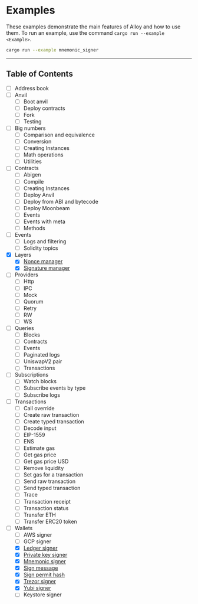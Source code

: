 # Examples

These examples demonstrate the main features of Alloy and how to use them. 
To run an example, use the command `cargo run --example <Example>`.

```sh
cargo run --example mnemonic_signer
```

---

## Table of Contents

- [ ] Address book
- [ ] Anvil
    - [ ] Boot anvil
    - [ ] Deploy contracts
    - [ ] Fork
    - [ ] Testing
- [ ] Big numbers
    - [ ] Comparison and equivalence
    - [ ] Conversion
    - [ ] Creating Instances
    - [ ] Math operations
    - [ ] Utilities
- [ ] Contracts
    - [ ] Abigen
    - [ ] Compile
    - [ ] Creating Instances
    - [ ] Deploy Anvil
    - [ ] Deploy from ABI and bytecode
    - [ ] Deploy Moonbeam
    - [ ] Events
    - [ ] Events with meta
    - [ ] Methods
- [ ] Events
  - [ ] Logs and filtering
  - [ ] Solidity topics
- [x] Layers
  - [x] [Nonce manager](./layers/examples/nonce_layer.rs)
  - [x] [Signature manager](./layers/examples/signer_layer.rs)
- [ ] Providers
  - [ ] Http
  - [ ] IPC
  - [ ] Mock 
  - [ ] Quorum
  - [ ] Retry
  - [ ] RW
  - [ ] WS
- [ ] Queries
  - [ ] Blocks
  - [ ] Contracts
  - [ ] Events
  - [ ] Paginated logs
  - [ ] UniswapV2 pair
  - [ ] Transactions
- [ ] Subscriptions
  - [ ] Watch blocks
  - [ ] Subscribe events by type
  - [ ] Subscribe logs
- [ ] Transactions
  - [ ] Call override
  - [ ] Create raw transaction
  - [ ] Create typed transaction
  - [ ] Decode input
  - [ ] EIP-1559
  - [ ] ENS
  - [ ] Estimate gas
  - [ ] Get gas price
  - [ ] Get gas price USD
  - [ ] Remove liquidity
  - [ ] Set gas for a transaction
  - [ ] Send raw transaction
  - [ ] Send typed transaction
  - [ ] Trace
  - [ ] Transaction receipt
  - [ ] Transaction status
  - [ ] Transfer ETH
  - [ ] Transfer ERC20 token
- [ ] Wallets
  - [ ] AWS signer
  - [ ] GCP signer
  - [x] [Ledger signer](./wallets/examples/ledger_signer.rs)
  - [x] [Private key signer](./wallets/examples/private_key_signer.rs)
  - [x] [Mnemonic signer](./wallets/examples/mnemonic_signer.rs)
  - [x] [Sign message](./wallets/examples/sign_message.rs)
  - [x] [Sign permit hash](./wallets/examples/sign_permit_hash.rs)
  - [x] [Trezor signer](./wallets/examples/trezor_signer.rs)
  - [x] [Yubi signer](./wallets/examples/yubi_signer.rs)
  - [ ] Keystore signer